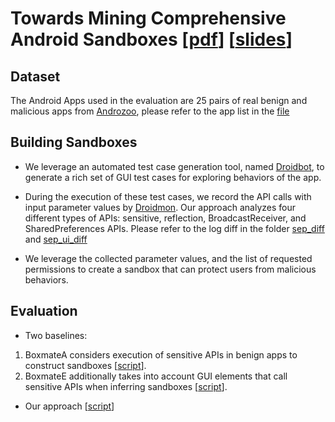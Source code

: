 # Towards Mining Comprehensive Android Sandboxes [[pdf](paper/ICECCS.pdf)] [[slides](paper/ICECCS.pptx)]

## Dataset 
The Android Apps used in the evaluation are 25 pairs of real benign and malicious apps from [Androzoo](https://androzoo.uni.lu/), please refer to the app list in the [file](selected_apps.txt)

## Building Sandboxes
- We leverage an automated test case generation tool, named [Droidbot](https://github.com/honeynet/droidbot), to generate a rich set of GUI test cases for exploring behaviors of the app. 

- During the execution of these test cases, we record the API calls with input parameter values by [Droidmon](https://github.com/appmod/droidmon). Our approach analyzes four different types of APIs: sensitive, reflection,
BroadcastReceiver, and SharedPreferences APIs. Please refer to the log diff in the folder [sep_diff](sep_diff) and [sep_ui_diff](sep_ui_diff)

- We leverage the collected parameter values, and the list of requested permissions to create a sandbox that can protect users from malicious behaviors. 

## Evaluation
- Two baselines: 
1. BoxmateA considers execution of sensitive APIs in benign apps to construct sandboxes [[script](pyscripts/permission_based_sandbox.py)]. 
2. BoxmateE additionally takes into account GUI elements that call sensitive APIs when inferring sandboxes [[script](pyscripts/baseline_2nd.py)].

- Our approach [[script](pyscripts/proposed_approach.py)]
